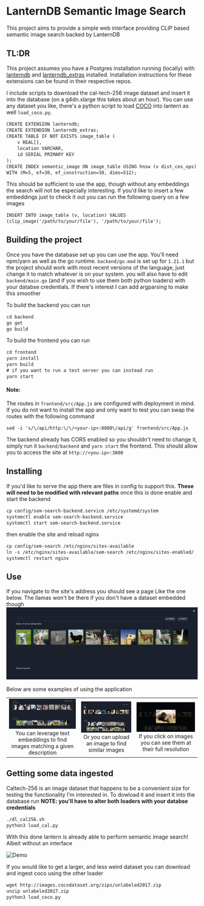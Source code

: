 # LanternDB Semantic Image Search
This project aims to provide a simple web interface providing CLIP based semantic image search backed by LanternDB

## TL:DR

This project assumes you have a Postgres installation running (locally) with [lanterndb](https://github.com/lanterndata/lanterndb) and [lanterndb_extras](https://github.com/lanterndata/lanterndb_extras) installed. Installation instructions for these extensions can be found in their respective repos. 

I include scripts to download the cal-tech-256 image dataset and insert it into the database (on a g4dn.xlarge this takes about an hour). You can use any dataset you like, there's a python script to load [COCO](http://cocodataset.org/) into lantern as well `load_coco.py`. 
```
CREATE EXTENSION lanterndb;
CREATE EXTENDION lanterndb_extras;
CREATE TABLE IF NOT EXISTS image_table (
	v REAL[],
	location VARCHAR,
	id SERIAL PRIMARY KEY
);
CREATE INDEX semantic_image ON image_table USING hnsw (v dist_cos_ops) WITH (M=5, ef=30, ef_construction=30, dims=512);
```
This should be sufficient to use the app, though without any embeddings the search will not be especially interesting. If you'd like to insert a few embeddings just to check it out you can run the following query on a few images 
```
INSERT INTO image_table (v, location) VALUES (clip_image('/path/to/your/file'), '/path/to/your/file');
```

## Building the project
Once you have the database set up you can use the app. You'll need npm/yarn as well as the go runtime. `backend/go.mod` is set up for `1.21.1` but the project should work with most recent versions of the language, just change it to match whatever is on your system. you will also have to edit `backend/main.go` (and if you wish to use them both python loaders) with your databse credentials. If there's interest I can add argparsing to make this smoother

To build the backend you can run
```
cd backend
go get
go build
```

To build the frontend you can run
```
cd frontend
yarn install
yarn build
# if you want to run a test server you can instead run 
yarn start
```
#### Note:
The routes in `frontend/src/App.js` are configured with deployment in mind. If you do not want to install the app and only want to test you can swap the routes with the following command
```
sed -i 's/\/api/http:\/\/<your-ip>:8080\/api/g' frontend/src/App.js
```
The backend already has CORS enabled so you shouldn't need to change it, simply run it `backend/backend` and `yarn start` the frontend. This should allow you to access the site at `http://<you-ip>:3000`

## Installing
If you'd like to serve the app there are files in config to support this. **These will need to be modified with relevant paths** once this is done enable and start the backend
```
cp config/sem-search-backend.service /etc/systemd/system
systemctl enable sem-search-backend.service
systemctl start sem-search-backend.service
```
then enable the site and reload nginx
```
cp config/sem-search /etc/nginx/sites-available
ln -s /etc/nginx/sites-available/sem-search /etc/nginx/sites-enabled/
systemctl restart nginx
```

## Use

If you navigate to the site's address you should see a page Like the one below. The llamas won't be there if you don't have a dataset embedded though
![Search](images/llama.png)

Below are some examples of using the application


| | | |
|:-------------------------:|:-------------------------:|:-------------------------:|
| ![Search](images/puppy.png) You can leverage text embeddings to find images matching a given description|![Search](images/cat_image.png) Or you can upload an image to find similar images| ![Search](images/lightbox.png) If you click on images you can see them at their full resolution|

## Getting some data ingested

Caltech-256 is an image dataset that happens to be a convenient size for testing the functionality I'm interested in. To dowload it and insert it into the database run **NOTE: you'll have to alter both loaders with your databse credentials** 

```
./dl_cal256.sh
python3 load_cal.py
```
With this done lantern is already able to perform semantic image search! Albeit without an interface 

![Demo](images/ascii_cast.gif)

If you would like to get a larger, and less weird dataset you can download and ingest coco using the other loader
```
wget http://images.cocodataset.org/zips/unlabeled2017.zip
unzip unlabeled2017.zip
python3 load_coco.py
```
